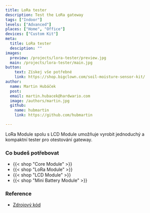 ```yaml
---
title: LoRa tester
description: Test the LoRa gateway
tags: ["Indoor"]
levels: ["Advanced"]
places: ["Home", "Office"]
devices: ["Custom Kit"]
meta:
  title: LoRa tester
  desciption: ""
images:
  preview: /projects/lora-tester/preview.jpg
  main: /projects/lora-tester/main.jpg
button:
    text: Získej vše potřebné
    link: https://shop.bigclown.com/soil-moisture-sensor-kit/
author:
  name: Martin Hubáček
  post:
  email: martin.hubacek@hardwario.com
  image: /authors/martin.jpg
  github:
    name: hubmartin
    link: https://github.com/hubmartin

---
```


LoRa Module spolu s LCD Module umožňuje vyrobit jednoduchý a kompaktní tester pro otestování gateway.

### Co budeš potřebovat

* {{< shop "Core Module" >}}
* {{< shop "LoRa Module" >}}
* {{< shop "LCD Module" >}}
* {{< shop "Mini Battery Module" >}}

### Reference

* [Zdrojový kód](https://github.com/hubmartin/bcf-lora-tester)
